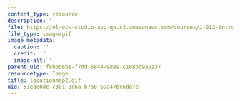 ```yaml
---
content_type: resource
description: ''
file: https://ol-ocw-studio-app-qa.s3.amazonaws.com/courses/1-012-introduction-to-civil-engineering-design-spring-2002/51ea80dcc3018c6ab7a869a47bc6dd7e_locationmap2.gif
file_type: image/gif
image_metadata:
  caption: ''
  credit: ''
  image-alt: ''
parent_uid: f8b0d6b1-f7dd-6844-98e9-c108bc9a5a37
resourcetype: Image
title: locationmap2.gif
uid: 51ea80dc-c301-8c6a-b7a8-69a47bc6dd7e
---
```

